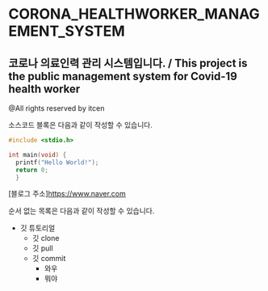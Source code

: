 # CORONA_HEALTHWORKER_MANAGEMENT_SYSTEM
## 코로나 의료인력 관리 시스템입니다. / This project is the public management system for Covid-19 health worker
@All rights reserved by itcen

소스코드 블록은 다음과 같이 작성할 수 있습니다.

```c
#include <stdio.h>

int main(void) {
  printf("Hello World!");
  return 0;
  }
```
[블로그 주소]https://www.naver.com

순서 없는 목록은 다음과 같이 작성할 수 있습니다.
* 깃 튜토리얼
  * 깃 clone
  * 깃 pull
  * 깃 commit
     * 와우
     * 뭐야   
